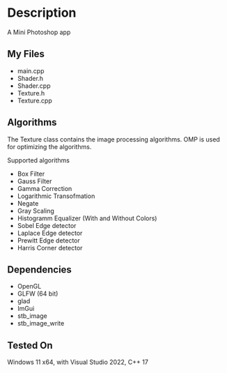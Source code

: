# Description

A Mini Photoshop app

## My Files
- main.cpp
- Shader.h
- Shader.cpp
- Texture.h
- Texture.cpp

## Algorithms
The Texture class contains the image processing algorithms.
OMP is used for optimizing the algorithms.

Supported algorithms
- Box Filter
- Gauss Filter
- Gamma Correction
- Logarithmic Transofmation
- Negate
- Gray Scaling
- Histogramm Equalizer (With and Without Colors)
- Sobel Edge detector
- Laplace Edge detector
- Prewitt Edge detector
- Harris Corner detector

## Dependencies
- OpenGL
- GLFW (64 bit)
- glad
- ImGui
- stb_image
- stb_image_write

## Tested On
Windows 11 x64, with Visual Studio 2022, C++ 17

